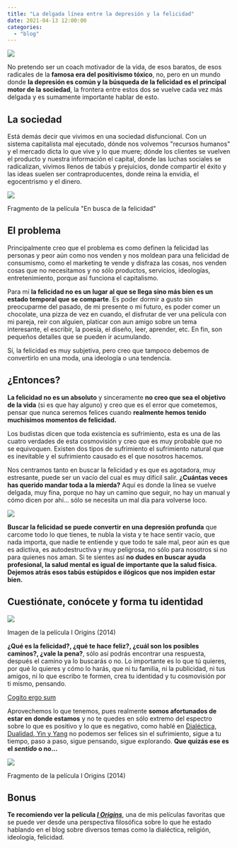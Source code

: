 ```yaml
---
title: "La delgada línea entre la depresión y la felicidad"
date: 2021-04-13 12:00:00
categories: 
  - "blog"
---
```


![](images/en-busca-de-la-felicidad-1000x800.jpg)

No pretendo ser un coach motivador de la vida, de esos baratos, de esos radicales de la **famosa era del positivismo tóxico**, no, pero en un mundo donde **la depresión es común y la búsqueda de la felicidad es el principal motor de la sociedad**, la frontera entre estos dos se vuelve cada vez más delgada y es sumamente importante hablar de esto.

## La sociedad

Está demás decir que vivimos en una sociedad disfuncional. Con un sistema capitalista mal ejecutado, dónde nos volvemos "recursos humanos" y el mercado dicta lo que vive y lo que muere; dónde los clientes se vuelven el producto y nuestra información el capital, donde las luchas sociales se radicalizan, vivimos llenos de tabús y prejuicios, donde compartir el éxito y las ideas suelen ser contraproducentes, donde reina la envidia, el egocentrismo y el dinero.

![](images/en-busca-de-la-felicidad.gif)

Fragmento de la película "En busca de la felicidad"

## El problema

Principalmente creo que el problema es como definen la felicidad las personas y peor aún como nos venden y nos moldean para una felicidad de consumismo, como el marketing te vende y disfraza las cosas, nos venden cosas que no necesitamos y no sólo productos, servicios, ideologías, entretenimiento, porque así funciona el capitalismo.

Para mí **la felicidad no es un lugar al que se llega sino más bien es un estado temporal que se comparte**. Es poder dormir a gusto sin preocuparme del pasado, de mi presente o mi futuro, es poder comer un chocolate, una pizza de vez en cuando, el disfrutar de ver una película con mi pareja, reír con alguien, platicar con aun amigo sobre un tema interesante, el escribir, la poesía, el diseño, leer, aprender, etc. En fin, son pequeños detalles que se pueden ir acumulando.

Sí, la felicidad es muy subjetiva, pero creo que tampoco debemos de convertirlo en una moda, una ideología o una tendencia.

## ¿Entonces?

**La felicidad no es un absoluto** y sinceramente **no creo que sea el objetivo de la vida** (si es que hay alguno) y creo que es el error que cometemos, pensar que nunca seremos felices cuando **realmente hemos tenido muchísimos momentos de felicidad.**

Los budistas dicen que toda existencia es sufrimiento, esta es una de las cuatro verdades de esta cosmovisión y creo que es muy probable que no se equivoquen. Existen dos tipos de sufrimiento el sufrimiento natural que es inevitable y el sufrimiento causado es el que nosotros hacemos. 

Nos centramos tanto en buscar la felicidad y es que es agotadora, muy estresante, puede ser un vacío del cual es muy difícil salir. **¿Cuántas veces has querido mandar toda a la mierda?** Aquí es donde la línea se vuelve delgada, muy fina, porque no hay un camino que seguir, no hay un manual y cómo dicen por ahí... sólo se necesita un mal día para volverse loco.

![](images/joker.jpg)

**Buscar la felicidad se puede convertir en una depresión profunda** que carcome todo lo que tienes, te nubla la vista y te hace sentir vacío, que nada importa, que nadie te entiende y que todo te sale mal, peor aún es que es adictiva, es autodestructiva y muy peligrosa, no sólo para nosotros si no para quienes nos aman. Si te sientes así **no dudes en buscar ayuda profesional, la salud mental es igual de importante que la salud física. Dejemos atrás esos tabús estúpidos e ilógicos que nos impiden estar bien.**

## Cuestiónate, conócete y forma tu identidad

![](images/i-origins-1000x423.png)

Imagen de la película I Origins (2014)

**¿Qué es la felicidad?, ¿qué te hace feliz?, ¿cuál son los posibles caminos?, ¿vale la pena?**, sólo así podrás encontrar una respuesta, después el camino ya lo buscarás o no. Lo importante es lo que tú quieres, por qué lo quieres y cómo lo harás, que ni tu familia, ni la publicidad, ni tus amigos, ni lo que escribo te formen, crea tu identidad y tu cosmovisión por ti mismo, pensando.

[Cogito ergo sum](http://derianandre.com/2021/cogito-ergo-sum/)

Aprovechemos lo que tenemos, pues realmente **somos afortunados de estar en donde estamos** y no te quedes en sólo extremo del espectro sobre lo que es positivo y lo que es negativo, como hablé en [Dialéctica, Dualidad, Yin y Yang](http://derianandre.com/2021/dialectica-dualidad-yin-y-yang/) no podemos ser felices sin el sufrimiento, sigue a tu tiempo, paso a paso, sigue pensando, sigue explorando. **Que quizás ese es el _sentido_ o no...**

![](images/i-origins-1.gif)

Fragmento de la película I Origins (2014)

## Bonus

**Te recomiendo ver la película _[I Origins](https://www.imdb.com/title/tt2884206/)_**, una de mis películas favoritas que se puede ver desde una perspectiva filosófica sobre lo que he estado hablando en el blog sobre diversos temas como la dialéctica, religión, ideología, felicidad.
